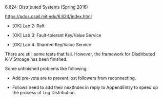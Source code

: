 6.824: Distributed Systems (Spring 2016) 

https://pdos.csail.mit.edu/6.824/index.html

- [OK] Lab 2: Raft

- [OK] Lab 3: Fault-tolerant Key/Value Service

- [OK] Lab 4: Sharded Key/Value Service

There are still some tests that fail. However, the framework for Disdributed K-V Stroage has been finished.


Some unfinished problems like following

- Add pre-vote are to prevent lost followers from reconnecting.

- Follows need to add their nextIndex in reply to AppendEntry to speed up the process of Log Distribution.
  
